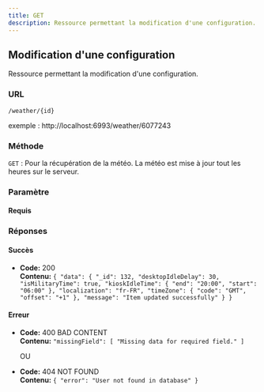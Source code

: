 ```yaml
---
title: GET
description: Ressource permettant la modification d'une configuration.
---
```


## **Modification d'une configuration**

Ressource permettant la modification d'une configuration.

### URL

`/weather/{id}`

  exemple : http://localhost:6993/weather/6077243

### Méthode

  `GET` : Pour la récupération de la météo. La météo est mise à jour tout les heures sur le serveur.

### Paramètre
#### Requis

### Réponses
#### Succès

  - **Code:** 200 <br />
    **Contenu:** `{
    "data": {
        "_id": 132,
        "desktopIdleDelay": 30,
        "isMilitaryTime": true,
        "kioskIdleTime": {
            "end": "20:00",
            "start": "06:00"
        },
        "localization": "fr-FR",
        "timeZone": {
            "code": "GMT",
            "offset": "+1"
        },
    "message": "Item updated successfully"
}
}`

#### Erreur

  - **Code:** 400 BAD CONTENT <br />
    **Contenu:** `"missingField": [
    "Missing data for required field."
]`

    OU

  - **Code:** 404 NOT FOUND <br />
    **Contenu:** `{
    "error": "User not found in database"
}`
